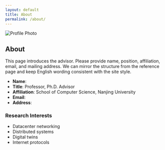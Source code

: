 ```yaml
---
layout: default
title: About
permalink: /about/
---
```


<section class="card profile-section">
  <div class="profile-header">
    <div class="profile-photo">
      <img src="{{ '/assets/images/profile.jpg' | relative_url }}" alt="Profile Photo">
    </div>
    <div class="profile-info">
      <h2>About</h2>
      <p>This page introduces the advisor. Please provide name, position, affiliation, email, and mailing address. We can mirror the structure from the reference page and keep English wording consistent with the site style.</p>
      <ul>
        <li><strong>Name</strong>: </li>
        <li><strong>Title</strong>: Professor, Ph.D. Advisor</li>
        <li><strong>Affiliation</strong>: School of Computer Science, Nanjing University</li>
        <li><strong>Email</strong>: </li>
        <li><strong>Address</strong>: </li>
      </ul>
    </div>
  </div>
  <h3>Research Interests</h3>
  <ul class="pill-list">
    <li>Datacenter networking</li>
    <li>Distributed systems</li>
    <li>Digital twins</li>
    <li>Internet protocols</li>
  </ul>
</section>


